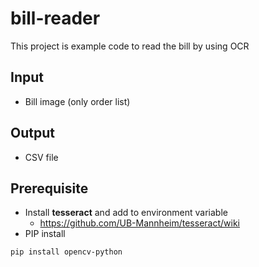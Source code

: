 # bill-reader
This project is example code to read the bill by using OCR 

## Input
- Bill image (only order list)

## Output
- CSV file

## Prerequisite
- Install **tesseract** and add to environment variable
	- https://github.com/UB-Mannheim/tesseract/wiki
- PIP install
```
pip install opencv-python
```